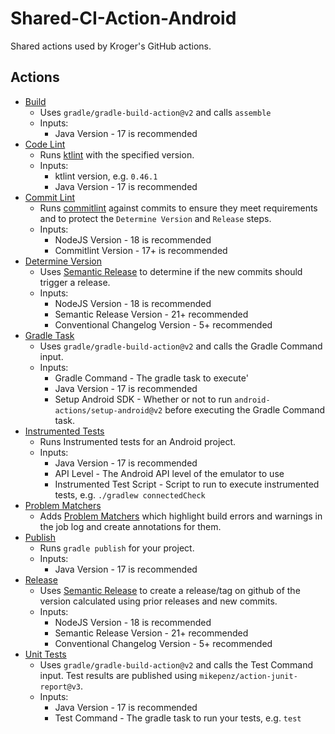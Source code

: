 # Shared-CI-Action-Android

Shared actions used by Kroger's GitHub actions.

## Actions
- [Build](.github/actions/build)
    - Uses `gradle/gradle-build-action@v2` and calls `assemble`
    - Inputs:
        - Java Version - 17 is recommended
- [Code Lint](.github/actions/code-lint)
    - Runs [ktlint](https://github.com/pinterest/ktlint) with the specified version.
    - Inputs:
        - ktlint version, e.g. `0.46.1`
        - Java Version - 17 is recommended
- [Commit Lint](.github/actions/commit-lint)
    - Runs [commitlint](https://www.npmjs.com/package/@commitlint/cli) against commits to ensure they meet requirements and to protect the `Determine Version` and `Release` steps.
    - Inputs:
        - NodeJS Version - 18 is recommended
        - Commitlint Version - 17+ is recommended
- [Determine Version](.github/actions/determine-version)
    - Uses [Semantic Release](https://github.com/semantic-release/semantic-release) to determine if the new commits should trigger a release.
    - Inputs:
        - NodeJS Version - 18 is recommended
        - Semantic Release Version - 21+ recommended
        - Conventional Changelog Version - 5+ recommended
- [Gradle Task](.github/actions/gradle-task)
    - Uses `gradle/gradle-build-action@v2` and calls the Gradle Command input.
    - Inputs:
        - Gradle Command - The gradle task to execute'
        - Java Version - 17 is recommended
        - Setup Android SDK - Whether or not to run `android-actions/setup-android@v2` before executing the Gradle Command task.
- [Instrumented Tests](.github/actions/instrumentation-test)
    - Runs Instrumented tests for an Android project.
    - Inputs:
        - Java Version - 17 is recommended
        - API Level - The Android API level of the emulator to use
        - Instrumented Test Script - Script to run to execute instrumented tests, e.g. `./gradlew connectedCheck`
- [Problem Matchers](.github/actions/problem-matchers)
    - Adds [Problem Matchers](https://github.com/actions/toolkit/blob/main/docs/problem-matchers.md) which highlight build errors and warnings in the job log and create annotations for them.
- [Publish](.github/actions/publish)
    - Runs `gradle publish` for your project.
    - Inputs:
        - Java Version - 17 is recommended
- [Release](.github/actions/release)
    - Uses [Semantic Release](https://github.com/semantic-release/semantic-release) to create a release/tag on github of the version calculated using prior releases and new commits.
    - Inputs:
        - NodeJS Version - 18 is recommended
        - Semantic Release Version - 21+ recommended
        - Conventional Changelog Version - 5+ recommended
- [Unit Tests](.github/actions/unit-tests)
    - Uses `gradle/gradle-build-action@v2` and calls the Test Command input. Test results are published using `mikepenz/action-junit-report@v3`.
    - Inputs:
        - Java Version - 17 is recommended
        - Test Command - The gradle task to run your tests, e.g. `test`
